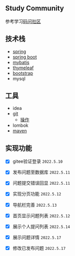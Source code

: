 ## Study Community
参考学习[码问社区](https://github.com/codedrinker/community)
## 技术栈
- [spring](https://spring.io/)
- [spring boot](https://felord.cn/_doc/_springboot/2.1.5.RELEASE/_book/)
- [mybatis](https://mybatis.net.cn/)
- [thymeleaf](https://fanlychie.github.io/post/thymeleaf.html)
- [bootstrap](https://v3.bootcss.com/)
- mysql
## 工具
- idea
- [git](https://www.runoob.com/manual/git-guide/) 
  - [操作](https://www.cnblogs.com/cxx8181602/p/11125539.html)
- lombok
- [maven](https://mvnrepository.com/)

## 实现功能
- [x] gitee验证登录 `2022.5.10`
- [x] 发布问题至数据库 `2022.5.11`
- [x] 问题提交错误回显 `2022.5.11`
- [x] 实现分页功能 `2022.5.12`
- [x] 导航栏完善 `2022.5.13`
- [x] 首页显示问题列表 `2022.5.12`
- [x] 展示个人提问列表 `2022.5.14`
- [x] 展示问题详情 `2022.5.17`
- [x] 修改已发布问题 `2022.5.17`


